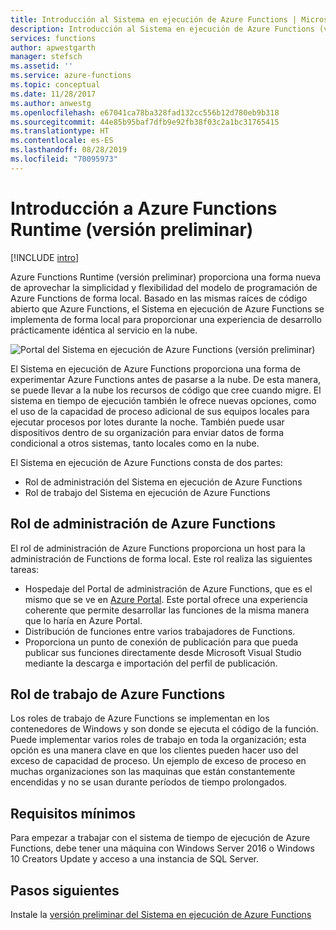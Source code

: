 ```yaml
---
title: Introducción al Sistema en ejecución de Azure Functions | Microsoft Docs
description: Introducción al Sistema en ejecución de Azure Functions (versión preliminar)
services: functions
author: apwestgarth
manager: stefsch
ms.assetid: ''
ms.service: azure-functions
ms.topic: conceptual
ms.date: 11/28/2017
ms.author: anwestg
ms.openlocfilehash: e67041ca78ba328fad132cc556b12d780eb9b318
ms.sourcegitcommit: 44e85b95baf7dfb9e92fb38f03c2a1bc31765415
ms.translationtype: HT
ms.contentlocale: es-ES
ms.lasthandoff: 08/28/2019
ms.locfileid: "70095973"
---
```

# <a name="azure-functions-runtime-overview-preview"></a>Introducción a Azure Functions Runtime (versión preliminar)

[!INCLUDE [intro](../../includes/functions-runtime-preview-note.md)]

Azure Functions Runtime (versión preliminar) proporciona una forma nueva de aprovechar la simplicidad y flexibilidad del modelo de programación de Azure Functions de forma local. Basado en las mismas raíces de código abierto que Azure Functions, el Sistema en ejecución de Azure Functions se implementa de forma local para proporcionar una experiencia de desarrollo prácticamente idéntica al servicio en la nube.

![Portal del Sistema en ejecución de Azure Functions (versión preliminar)][1]

El Sistema en ejecución de Azure Functions proporciona una forma de experimentar Azure Functions antes de pasarse a la nube. De esta manera, se puede llevar a la nube los recursos de código que cree cuando migre.  El sistema en tiempo de ejecución también le ofrece nuevas opciones, como el uso de la capacidad de proceso adicional de sus equipos locales para ejecutar procesos por lotes durante la noche. También puede usar dispositivos dentro de su organización para enviar datos de forma condicional a otros sistemas, tanto locales como en la nube.

El Sistema en ejecución de Azure Functions consta de dos partes:

* Rol de administración del Sistema en ejecución de Azure Functions
* Rol de trabajo del Sistema en ejecución de Azure Functions

## <a name="azure-functions-management-role"></a>Rol de administración de Azure Functions

El rol de administración de Azure Functions proporciona un host para la administración de Functions de forma local. Este rol realiza las siguientes tareas:

* Hospedaje del Portal de administración de Azure Functions, que es el mismo que se ve en [Azure Portal](https://portal.azure.com). Este portal ofrece una experiencia coherente que permite desarrollar las funciones de la misma manera que lo haría en Azure Portal.
* Distribución de funciones entre varios trabajadores de Functions.
* Proporciona un punto de conexión de publicación para que pueda publicar sus funciones directamente desde Microsoft Visual Studio mediante la descarga e importación del perfil de publicación.

## <a name="azure-functions-worker-role"></a>Rol de trabajo de Azure Functions

Los roles de trabajo de Azure Functions se implementan en los contenedores de Windows y son donde se ejecuta el código de la función.  Puede implementar varios roles de trabajo en toda la organización; esta opción es una manera clave en que los clientes pueden hacer uso del exceso de capacidad de proceso.  Un ejemplo de exceso de proceso en muchas organizaciones son las maquinas que están constantemente encendidas y no se usan durante períodos de tiempo prolongados.

## <a name="minimum-requirements"></a>Requisitos mínimos

Para empezar a trabajar con el sistema de tiempo de ejecución de Azure Functions, debe tener una máquina con Windows Server 2016 o Windows 10 Creators Update y acceso a una instancia de SQL Server.

## <a name="next-steps"></a>Pasos siguientes

Instale la [versión preliminar del Sistema en ejecución de Azure Functions](https://aka.ms/azafrdoc)

<!--Image references-->
[1]: ./media/functions-runtime-overview/AzureFunctionsRuntime_Portal.png
